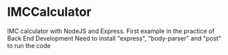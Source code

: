 # IMCCalculator
IMC calculator with NodeJS and Express. First example in the practice of Back End Development
Need to install "express", "body-parser" and "post" to run the code
